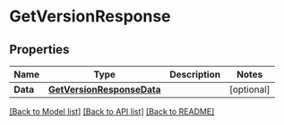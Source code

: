 # GetVersionResponse

## Properties

Name | Type | Description | Notes
------------ | ------------- | ------------- | -------------
**Data** | [**GetVersionResponseData**](GetVersionResponse_data.md) |  | [optional] 

[[Back to Model list]](../README.md#documentation-for-models) [[Back to API list]](../README.md#documentation-for-api-endpoints) [[Back to README]](../README.md)


